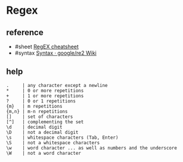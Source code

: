 # Regex

## reference

- #sheet [RegEX cheatsheet](https://cheatsheets.zip/regex)
- #syntax [Syntax · google/re2 Wiki](https://github.com/google/re2/wiki/Syntax)

## help

```
.     | any character except a newline
*     | 0 or more repetitions
+     | 1 or more repetitions
?     | 0 or 1 repetitions
{m}   | m repetitions
{m,n} | m-n repetitions
[]    | set of characters
[^]   | complementing the set
\d    | decimal digit
\D    | not a decimal digit
\s    | whitespace characters (Tab, Enter)
\S    | not a whitespace characters
\w    | word character ... as well as numbers and the underscore
\W    | not a word character
```
